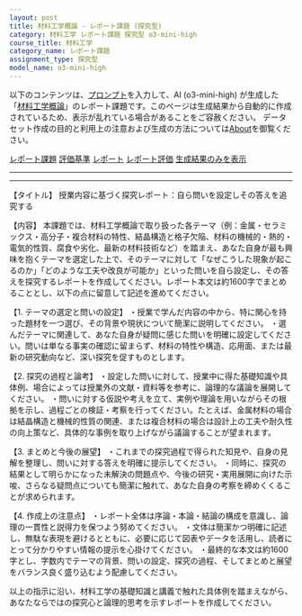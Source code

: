 ```yaml
---
layout: post
title: 材料工学概論 - レポート課題 (探究型)
category: 材料工学 レポート課題 探究型 o3-mini-high
course_title: 材料工学
category_name: レポート課題
assignment_type: 探究型
model_name: o3-mini-high
---
```


以下のコンテンツは、[プロンプト](https://github.com/takedatoshiyuki/synthetic_assignments/tree/main/generated/材料工学/o3-mini-high/prompt_レポート課題-探究型.md)を入力して、AI (o3-mini-high) が生成した「[材料工学概論](/contents/材料工学/)」のレポート課題です。このページは生成結果から自動的に作成されているため、表示が乱れている場合があることをご容赦ください。
データセット作成の目的と利用上の注意および生成の方法については[About](/About)を御覧ください。

[レポート課題](../レポート課題-探究型)
[評価基準](../評価基準-探究型)
[レポート](../レポート-探究型)
[レポート評価](../レポート評価-探究型)
[生成結果のみを表示](https://github.com/takedatoshiyuki/synthetic_assignments/tree/main/generated/材料工学/o3-mini-high/レポート課題-探究型.md)
  

***
***
  
【タイトル】
授業内容に基づく探究レポート：自ら問いを設定しその答えを追究する

【内容】
本課題では、材料工学概論で取り扱った各テーマ（例：金属・セラミックス・高分子・複合材料の特性、結晶構造と格子欠陥、材料の機械的・熱的・電気的性質、腐食や劣化、最新の材料技術など）を踏まえ、あなた自身が最も興味を抱くテーマを選定した上で、そのテーマに対して「なぜこうした現象が起こるのか」「どのような工夫や改良が可能か」といった問いを自ら設定し、その答えを探究するレポートを作成してください。レポート本文は約1600字でまとめることとし、以下の点に留意して記述を進めてください。

【1. テーマの選定と問いの設定】
・授業で学んだ内容の中から、特に関心を持った題材を一つ選び、その背景や現状について簡潔に説明してください。
・選んだテーマに関連して、あなた自身が疑問に感じた問いを明確に設定してください。問いは単なる事実の確認に留まらず、材料の特性や構造、応用面、または最新の研究動向など、深い探究を促すものとします。

【2. 探究の過程と論考】
・設定した問いに対して、授業中に得た基礎知識や具体例、場合によっては授業外の文献・資料等を参考に、論理的な議論を展開してください。
・問いに対する仮説や考えを立て、実例や理論を用いながらその根拠を示し、過程ごとの検証・考察を行ってください。たとえば、金属材料の場合は結晶構造と機械的性質の関連、または複合材料の場合は設計上の工夫や耐久性の向上策など、具体的な事例を取り上げながら議論することが望まれます。

【3. まとめと今後の展望】
・これまでの探究過程で得られた知見や、自身の見解を整理し、問いに対する答えを明確に提示してください。
・同時に、探究の結果として明らかになった未解決の問題点や、今後の研究・実用展開に向けた示唆、さらなる疑問点についても簡潔に触れて、あなた自身の考察を締めくくることが求められます。

【4. 作成上の注意点】
・レポート全体は序論・本論・結論の構成を意識し、論理の一貫性と説得力を保つよう努めてください。
・文体は簡潔かつ明確に記述し、無駄な表現を避けるとともに、必要に応じて図表やデータを活用し、読者にとって分かりやすい情報の提示を心掛けてください。
・最終的な本文は約1600字とし、字数内でテーマの背景、問いの設定、探究の過程、そしてまとめと展望をバランス良く盛り込むよう配慮してください。

以上の指示に沿い、材料工学の基礎知識と講義で触れた具体例を踏まえながら、あなたならではの探究心と論理的思考を示すレポートを作成してください。
